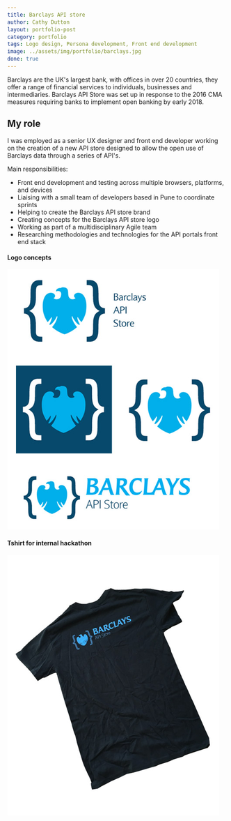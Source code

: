 ```yaml
---
title: Barclays API store
author: Cathy Dutton
layout: portfolio-post
category: portfolio
tags: Logo design, Persona development, Front end development
image: ../assets/img/portfolio/barclays.jpg
done: true
---
```




<p class="highlight-quote">Barclays are the UK's largest bank, with offices in over 20 countries, they offer a range of financial services to individuals, businesses and intermediaries. Barclays API Store was set up in response to the 2016 CMA measures requiring banks to implement open banking by early 2018.
</p>

<h2 class="heading">My role</h2>
I was employed as a senior UX designer and front end developer working on the creation of a new API store designed to allow the open use of Barclays data through a series of API's.

Main responsibilities:

- Front end development and testing across multiple browsers, platforms, and devices
- Liaising with a small team of developers based in Pune to coordinate sprints
- Helping to create the Barclays API store brand
- Creating concepts for the Barclays API store logo
- Working as part of a multidisciplinary Agile team
- Researching methodologies and technologies for the API portals front end stack 


<section class="portfolio-images">
<div class="portfolio-piece-wrapper">
<h4>Logo concepts</h4>
    <div class="portfolio-piece">
        <img src="../assets/img/portfolio/barclays/logo-concepts.jpg" class="portfolio-piece__img"  alt="Barclays API store logo concepts">
    </div>
</div>
<div class="portfolio-piece-wrapper">
<h4>Tshirt for internal hackathon</h4>
    <div class="portfolio-piece">
        <img src="../assets/img/portfolio/barclays/hackathon-tshirt.jpg" class="portfolio-piece__img"  alt="Barclays API store hackathon tshirt">
    </div>
</div>
</section>

